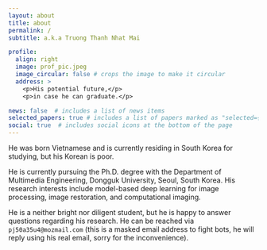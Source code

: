 ```yaml
---
layout: about
title: about
permalink: /
subtitle: a.k.a Truong Thanh Nhat Mai

profile:
  align: right
  image: prof_pic.jpeg
  image_circular: false # crops the image to make it circular
  address: >
    <p>His potential future,</p>
    <p>in case he can graduate.</p>

news: false  # includes a list of news items
selected_papers: true # includes a list of papers marked as "selected={true}"
social: true  # includes social icons at the bottom of the page
---
```

He was born Vietnamese and is currently residing in South Korea for studying, but his Korean is poor.

He is currently pursuing the Ph.D. degree with the Department of Multimedia Engineering, Dongguk University, Seoul, South Korea. His research interests include model-based deep learning for image processing, image restoration, and computational imaging.

He is a neither bright nor diligent student, but he is happy to answer questions regarding his research. He can be reached via `pj50a35u4@mozmail.com` (this is a masked email address to fight bots, he will reply using his real email, sorry for the inconvenience).

